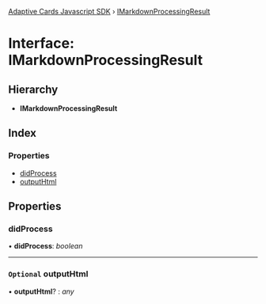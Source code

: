 [Adaptive Cards Javascript SDK](../README.md) › [IMarkdownProcessingResult](imarkdownprocessingresult.md)

# Interface: IMarkdownProcessingResult

## Hierarchy

* **IMarkdownProcessingResult**

## Index

### Properties

* [didProcess](imarkdownprocessingresult.md#didprocess)
* [outputHtml](imarkdownprocessingresult.md#optional-outputhtml)

## Properties

###  didProcess

• **didProcess**: *boolean*

___

### `Optional` outputHtml

• **outputHtml**? : *any*
